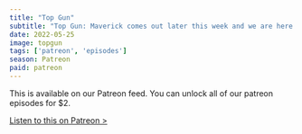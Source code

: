 ```yaml
---
title: "Top Gun"
subtitle: "Top Gun: Maverick comes out later this week and we are here to capitalize on it! We talk Tom Cruise, the soundtrack and the hunks of Top Gun. Is this movie coherent? Is Kelly McGillis the most famous astrophysicist in cinema? What shirtless activity would we want to be filmed doing?"
date: 2022-05-25
image: topgun
tags: ['patreon', 'episodes']
season: Patreon
paid: patreon
---
```

<div class="callout patreon">
This is available on our Patreon feed. You can unlock all of our patreon episodes for $2.

<a class="button" href="https://www.patreon.com/posts/66858047">Listen to this on Patreon &gt;</a>
</div>